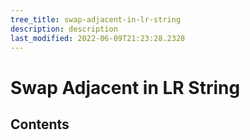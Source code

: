 ```yaml
---
tree_title: swap-adjacent-in-lr-string
description: description
last_modified: 2022-06-09T21:23:28.2328
---
```


# Swap Adjacent in LR String

## Contents
